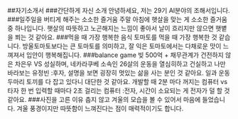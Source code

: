 ##자기소개서
###간단하게 자신 소개
안녕하세요, 저는 29기 AI분야의 조해서입니다. 
###일주일을 버티게 해주는 소소한 즐거움
주말 아침에 햇살을 맞는 게 소소한 즐거움 중 하나입니다. 햇살의 따뜻하고 노곤해지는 느낌이 좋아서 날이 흐리지만 않으면 햇볕을 쬐는 것 같아요.
###먹을 때 가장 행복한 음식
토마토를 먹을 때 가장 행복한 것 같습니다. 방울토마토보다는 큰 토마토를 의미하고, 잘 익은 토마토에서는 다채로운 맛이 느껴져서 입안이 행복해집니다.
###balance game
빚 500억 + 채무관계가 건전하지 않은 차은우 VS 성실하며, 네카라쿠베 소속인 26살의 운동을 열심히하고 건실하고 나만 바라보는 유정빈
:후자, 설명을 보면 굉장히 멋있는 삶을 사는 분인 것 같아요. 일과 운동 두마리 토끼를 다 잡고 있다니 대단한 것 같아요.
개발할 때 2분 마다 꺼지는 컴퓨터 vs 타자 한 번 입력할 때마다 2초 걸리는 컴퓨터
:전자, 시간이 소요되는 게 전자가 덜 할 것 같아요.
###사진을 고른 이유
춥지 않고 겨울의 모습을 볼 수 있어서 마음에 들었습니다. 겨울 풍경이지만 따뜻함이 느껴진다는 점이 매력적이기도 합니다.



<!---
snowhite78/snowhite78 is a ✨ special ✨ repository because its `README.md` (this file) appears on your GitHub profile.
You can click the Preview link to take a look at your changes.
--->
